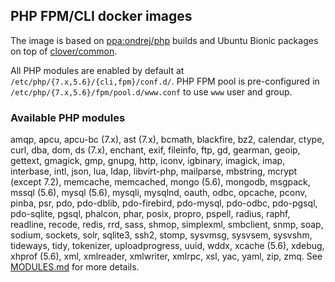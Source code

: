 ## PHP FPM/CLI docker images
The image is based on [ppa:ondrej/php](https://launchpad.net/~ondrej/+archive/ubuntu/php) builds and Ubuntu Bionic packages on top of [clover/common](https://hub.docker.com/r/clover/common/).

All PHP modules are enabled by default at `/etc/php/{7.x,5.6}/{cli,fpm}/conf.d/`.
PHP FPM pool is pre-configured in `/etc/php/{7.x,5.6}/fpm/pool.d/www.conf` to use `www` user and group.

### Available PHP modules
amqp, apcu, apcu-bc (7.x), ast (7.x), bcmath, blackfire, bz2, calendar, ctype, curl, dba, dom, ds (7.x), enchant, exif, fileinfo, ftp, gd, gearman, geoip, gettext, gmagick, gmp, gnupg, http, iconv, igbinary, imagick, imap, interbase, intl, json, lua, ldap, libvirt-php, mailparse, mbstring, mcrypt (except 7.2), memcache, memcached, mongo (5.6), mongodb, msgpack, mssql (5.6), mysql (5.6), mysqli, mysqlnd, oauth, odbc, opcache, pconv, pinba, psr, pdo, pdo-dblib, pdo-firebird, pdo-mysql, pdo-odbc, pdo-pgsql, pdo-sqlite, pgsql, phalcon, phar, posix, propro, pspell, radius, raphf, readline, recode, redis, rrd, sass, shmop, simplexml, smbclient, snmp, soap, sodium, sockets, solr, sqlite3, ssh2, stomp, sysvmsg, sysvsem, sysvshm, tideways, tidy, tokenizer, uploadprogress, uuid, wddx, xcache (5.6), xdebug, xhprof (5.6), xml, xmlreader, xmlwriter, xmlrpc, xsl, yac, yaml, zip, zmq.
See [MODULES.md](https://github.com/alemax-xyz/php/blob/master/MODULES.md) for more details.
